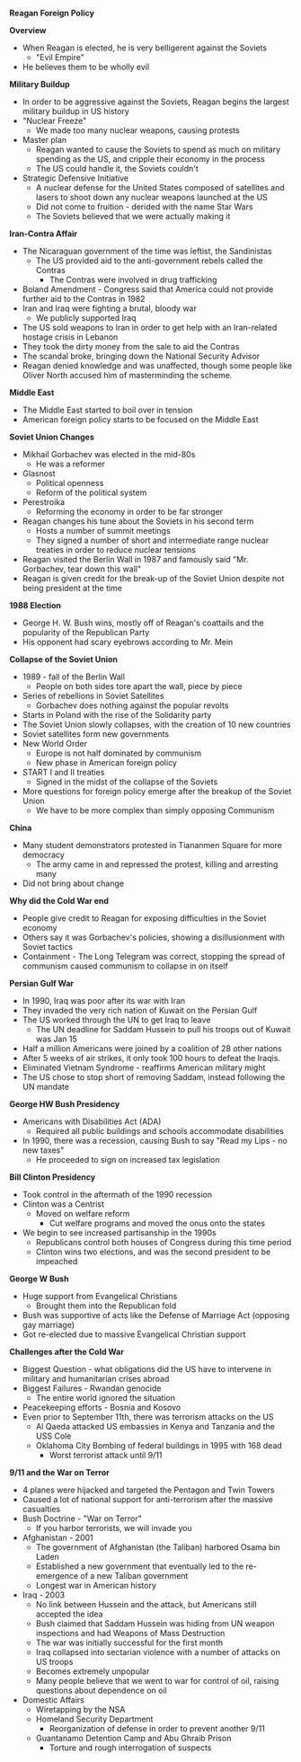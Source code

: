 **Reagan Foreign Policy**

**Overview**
- When Reagan is elected, he is very belligerent against the Soviets
	- "Evil Empire"
- He believes them to be wholly evil

**Military Buildup**
- In order to be aggressive against the Soviets, Reagan begins the largest military buildup in US history
- "Nuclear Freeze"
	- We made too many nuclear weapons, causing protests
- Master plan
	- Reagan wanted to cause the Soviets to spend as much on military spending as the US, and cripple their economy in the process
	- The US could handle it, the Soviets couldn't
- Strategic Defensive Initiative
	- A nuclear defense for the United States composed of satellites and lasers to shoot down any nuclear weapons launched at the US
	- Did not come to fruition - derided with the name Star Wars
	- The Soviets believed that we were actually making it

**Iran-Contra Affair**
- The Nicaraguan government of the time was leftist, the Sandinistas 
	- The US provided aid to the anti-government rebels called the Contras
		- The Contras were involved in drug trafficking 
- Boland Amendment - Congress said that America could not provide further aid to the Contras in 1982
- Iran and Iraq were fighting a brutal, bloody war
	- We publicly supported Iraq
- The US sold weapons to Iran in order to get help with an Iran-related hostage crisis in Lebanon
- They took the dirty money from the sale to aid the Contras
- The scandal broke, bringing down the National Security Advisor
- Reagan denied knowledge and was unaffected, though some people like Oliver North accused him of masterminding the scheme. 

**Middle East**
- The Middle East started to boil over in tension
- American foreign policy starts to be focused on the Middle East

**Soviet Union Changes**
- Mikhail Gorbachev was elected in the mid-80s
	- He was a reformer
- Glasnost
	- Political openness
	- Reform of the political system
- Perestroika
	- Reforming the economy in order to be far stronger
- Reagan changes his tune about the Soviets in his second term
	- Hosts a number of summit meetings
	- They signed a number of short and intermediate range nuclear treaties in order to reduce nuclear tensions
- Reagan visited the Berlin Wall in 1987 and famously said "Mr. Gorbachev, tear down this wall"
- Reagan is given credit for the break-up of the Soviet Union despite not being president at the time

**1988 Election**
- George H. W. Bush wins, mostly off of Reagan's coattails and the popularity of the Republican Party
- His opponent had scary eyebrows according to Mr. Mein

**Collapse of the Soviet Union**
- 1989 - fall of the Berlin Wall
	- People on both sides tore apart the wall, piece by piece
- Series of rebellions in Soviet Satellites 
	- Gorbachev does nothing against the popular revolts
- Starts in Poland with the rise of the Solidarity party
- The Soviet Union slowly collapses, with the creation of 10 new countries
- Soviet satellites form new governments
- New World Order
	- Europe is not half dominated by communism 
	- New phase in American foreign policy
- START I and II treaties
	- Signed in the midst of the collapse of the Soviets
- More questions for foreign policy emerge after the breakup of the Soviet Union
	- We have to be more complex than simply opposing Communism

**China**
- Many student demonstrators protested in Tiananmen Square for more democracy
	- The army came in and repressed the protest, killing and arresting many
- Did not bring about change 

**Why did the Cold War end**
- People give credit to Reagan for exposing difficulties in the Soviet economy
- Others say it was Gorbachev's policies, showing a disillusionment with Soviet tactics
- Containment - The Long Telegram was correct, stopping the spread of communism caused communism to collapse in on itself

**Persian Gulf War**
- In 1990, Iraq was poor after its war with Iran
- They invaded the very rich nation of Kuwait on the Persian Gulf
- The US worked through the UN to get Iraq to leave
	- The UN deadline for Saddam Hussein to pull his troops out of Kuwait was Jan 15
- Half a million Americans were joined by a coalition of 28 other nations
- After 5 weeks of air strikes, it only took 100 hours to defeat the Iraqis. 
- Eliminated Vietnam Syndrome - reaffirms American military might
- The US chose to stop short of removing Saddam, instead following the UN mandate

**George HW Bush Presidency**
- Americans with Disabilities Act (ADA)
	- Required all public buildings and schools accommodate disabilities 
- In 1990, there was a recession, causing Bush to say "Read my Lips - no new taxes"
	- He proceeded to sign on increased tax legislation

**Bill Clinton Presidency**
- Took control in the aftermath of the 1990 recession
- Clinton was a Centrist
	- Moved on welfare reform 
		- Cut welfare programs and moved the onus onto the states
- We begin to see increased partisanship in the 1990s
	- Republicans control both houses of Congress during this time period
	- Clinton wins two elections, and was the second president to be impeached

**George W Bush**
- Huge support from Evangelical Christians
	- Brought them into the Republican fold
- Bush was supportive of acts like the Defense of Marriage Act (opposing gay marriage)
- Got re-elected due to massive Evangelical Christian support

**Challenges after the Cold War**
- Biggest Question - what obligations did the US have to intervene in military and humanitarian crises abroad
- Biggest Failures - Rwandan genocide 
	- The entire world ignored the situation
- Peacekeeping efforts - Bosnia and Kosovo
- Even prior to September 11th, there was terrorism attacks on the US
	- Al Qaeda attacked US embassies in Kenya and Tanzania and the USS Cole
	- Oklahoma City Bombing of federal buildings in 1995 with 168 dead
		- Worst terrorist attack until 9/11

**9/11 and the War on Terror**
- 4 planes were hijacked and targeted the Pentagon and Twin Towers
- Caused a lot of national support for anti-terrorism after the massive casualties
- Bush Doctrine - "War on Terror"
	- If you harbor terrorists, we will invade you
- Afghanistan - 2001
	- The government of Afghanistan (the Taliban) harbored Osama bin Laden
	- Established a new government that eventually led to the re-emergence of a new Taliban government
	- Longest war in American history
- Iraq - 2003
	- No link between Hussein and the attack, but Americans still accepted the idea
	- Bush claimed that Saddam Hussein was hiding from UN weapon inspections and had Weapons of Mass Destruction
	- The war was initially successful for the first month
	- Iraq collapsed into sectarian violence with a number of attacks on US troops
	- Becomes extremely unpopular
	- Many people believe that we went to war for control of oil, raising questions about dependence on oil
- Domestic Affairs
	- Wiretapping by the NSA
	- Homeland Security Department
		- Reorganization of defense in order to prevent another 9/11
	- Guantanamo Detention Camp and Abu Ghraib Prison
		- Torture and rough interrogation of suspects







